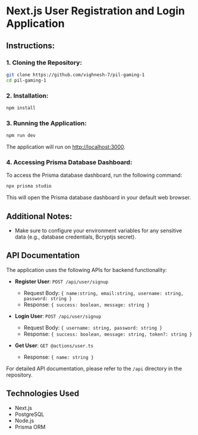 
# Next.js User Registration and Login Application


## Instructions:

### 1. Cloning the Repository:
```bash
git clone https://github.com/vighnesh-7/pil-gaming-1
cd pil-gaming-1
```

### 2. Installation:
```bash
npm install
```

### 3. Running the Application:
```bash
npm run dev
```

The application will run on [http://localhost:3000](http://localhost:3000).

### 4. Accessing Prisma Database Dashboard:
To access the Prisma database dashboard, run the following command:
```bash
npx prisma studio
```

This will open the Prisma database dashboard in your default web browser.

## Additional Notes:
* Make sure to configure your environment variables for any sensitive data (e.g., database credentials, Bcryptjs secret).


## API Documentation

The application uses the following APIs for backend functionality:

- **Register User**: `POST /api/user/signup`
  - Request Body: `{ name:string, email:string, username: string, password: string }`
  - Response: `{ success: boolean, message: string }`

- **Login User**: `POST /api/user/signup`
  - Request Body: `{ username: string, password: string }`
  - Response: `{ success: boolean, message: string, token?: string }`

- **Get User**: `GET @actions/user.ts`
  - Response: `{ name: string }`

For detailed API documentation, please refer to the `/api` directory in the repository.


## Technologies Used

- Next.js
- PostgreSQL 
- Node.js
- Prisma ORM
